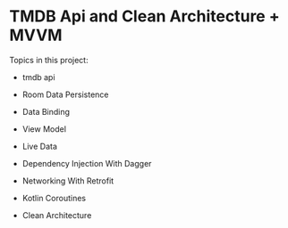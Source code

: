 # TMDB Api and Clean Architecture + MVVM

Topics in this project:

- tmdb api  

- Room Data Persistence

- Data Binding

- View Model

- Live Data

- Dependency Injection With Dagger

- Networking With Retrofit   

- Kotlin Coroutines

- Clean Architecture   
